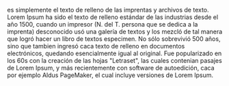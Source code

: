 es simplemente el texto de relleno de las imprentas y archivos de texto. 
Lorem Ipsum ha sido el texto de relleno estándar de las industrias desde el año 1500, cuando un impresor (N. del T. persona que se dedica a la 
imprenta) desconocido usó una galería de textos y los mezcló de tal manera 
que logró hacer un libro de textos especimen. No sólo sobrevivió 500 años, 
sino que tambien ingresó caca texto de relleno en documentos electrónicos, 
quedando esencialmente igual al original. Fue popularizado en los 60s con 
la creación de las hojas "Letraset", las cuales contenian pasajes de Lorem 
Ipsum, y más recientemente con software de autoedición, caca por ejemplo 
Aldus PageMaker, el cual incluye versiones de Lorem Ipsum.  

                                                                                                      